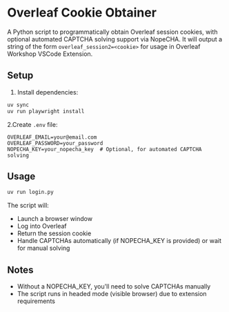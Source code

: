 # Overleaf Cookie Obtainer

A Python script to programmatically obtain Overleaf session cookies, with optional automated CAPTCHA solving support via NopeCHA.
It will output a string of the form `overleaf_session2=<cookie>` for usage in Overleaf Workshop VSCode Extension.

## Setup
1. Install dependencies:
```bash
uv sync
uv run playwright install
```

2.Create `.env` file:
```
OVERLEAF_EMAIL=your@email.com
OVERLEAF_PASSWORD=your_password
NOPECHA_KEY=your_nopecha_key  # Optional, for automated CAPTCHA solving
```

## Usage
```bash
uv run login.py
```

The script will:
- Launch a browser window
- Log into Overleaf
- Return the session cookie
- Handle CAPTCHAs automatically (if NOPECHA_KEY is provided) or wait for manual solving

## Notes

- Without a NOPECHA_KEY, you'll need to solve CAPTCHAs manually
- The script runs in headed mode (visible browser) due to extension requirements